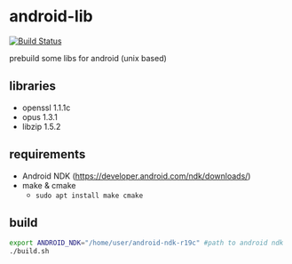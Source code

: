 ﻿# android-lib
[![Build Status](https://travis-ci.org/damaex/android-lib.svg?branch=master)](https://travis-ci.org/damaex/android-lib)

prebuild some libs for android (unix based)

## libraries
- openssl 1.1.1c
- opus 1.3.1
- libzip 1.5.2

## requirements
- Android NDK (https://developer.android.com/ndk/downloads/)
- make & cmake
	- `sudo apt install make cmake`

## build
```bash
export ANDROID_NDK="/home/user/android-ndk-r19c" #path to android ndk
./build.sh
```